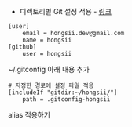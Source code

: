 * 디렉토리별 Git 설정 적용 - [링크](https://blog.outsider.ne.kr/1448)

```
[user]
    email = hongsii.dev@gmail.com
    name = hongsii
[github]
    user = hongsii

```

~/.gitconfig 아래 내용 추가

``` git
# 지정한 경로에 설정 파일 적용
[includeIf "gitdir:~/hongsii/"]
    path = .gitconfig-hongsii
```

alias 적용하기
